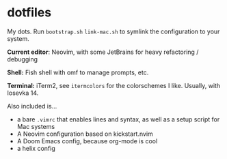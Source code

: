 # dotfiles
My dots.
Run `bootstrap.sh` `link-mac.sh` to symlink the configuration to your system.

**Current editor**: Neovim, with some JetBrains for heavy refactoring / debugging
 
**Shell:** Fish shell with omf to manage prompts, etc.

**Terminal:** iTerm2, see `itermcolors` for the colorschemes I like. Usually, with Iosevka 14.

Also included is...
- a bare `.vimrc` that enables lines and syntax, as well as a setup script for Mac systems
- A Neovim configuration based on kickstart.nvim
- A Doom Emacs config, because org-mode is cool
- a helix config
